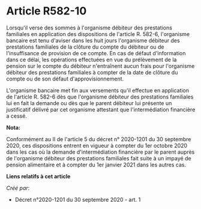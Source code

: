 # Article R582-10

Lorsqu'il verse des sommes à l'organisme débiteur des prestations familiales en application des dispositions de l'article R.
582-6, l'organisme bancaire est tenu d'aviser dans les huit jours l'organisme débiteur des prestations familiales de la
clôture du compte du débiteur ou de l'insuffisance de provision de ce compte. En cas de défaut d'information dans ce délai,
les opérations effectuées en vue du prélèvement de la pension sur le compte du débiteur n'entraînent aucun frais pour
l'organisme débiteur des prestations familiales à compter de la date de clôture du compte ou de son défaut
d'approvisionnement.

L'organisme bancaire met fin aux versements qu'il effectue en application de l'article R. 582-6 dès que l'organisme débiteur
des prestations familiales lui en fait la demande ou dès que le parent débiteur lui présente un justificatif délivré par cet
organisme attestant que l'intermédiation financière a cessé.

**Nota:**

Conformément au II de l'article 5 du décret n° 2020-1201 du 30 septembre 2020, ces dispositions entrent en vigueur à compter
du 1er octobre 2020 dans les cas où la demande d'intermédiation financière par le parent auprès de l'organisme débiteur des
prestations familiales fait suite à un impayé de pension alimentaire et à compter du 1er janvier 2021 dans les autres cas.

**Liens relatifs à cet article**

_Créé par_:

  - Décret n°2020-1201 du 30 septembre 2020 - art. 1
